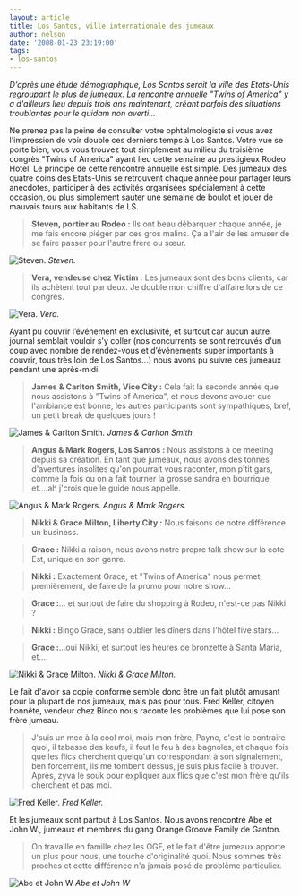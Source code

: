 ```yaml
---
layout: article
title: Los Santos, ville internationale des jumeaux
author: nelson
date: '2008-01-23 23:19:00'
tags:
- los-santos
---
```


_D'après une étude démographique, Los Santos serait la ville des Etats-Unis regroupant le plus de jumeaux. La rencontre annuelle "Twins of America" y a d'ailleurs lieu depuis trois ans maintenant, créant parfois des situations troublantes pour le quidam non averti..._

Ne prenez pas la peine de consulter votre ophtalmologiste si vous avez l'impression de voir double ces derniers temps à Los Santos. Votre vue se porte bien, vous vous trouvez tout simplement au milieu du troisième congrès "Twins of America" ayant lieu cette semaine au prestigieux Rodeo Hotel. Le principe de cette rencontre annuelle est simple. Des jumeaux des quatre coins des Etats-Unis se retrouvent chaque année pour partager leurs anecdotes, participer à des activités organisées spécialement à cette occasion, ou plus simplement sauter une semaine de boulot et jouer de mauvais tours aux habitants de LS.

> **Steven, portier au Rodeo :** Ils ont beau débarquer chaque année, je me fais encore piéger par ces gros malins. Ça a l'air de les amuser de se faire passer pour l'autre frère ou sœur.

![Steven.]()
_Steven._

> **Vera, vendeuse chez Victim :** Les jumeaux sont des bons clients, car ils achètent tout par deux. Je double mon chiffre d'affaire lors de ce congrès.

![Vera.]()
_Vera._

Ayant pu couvrir l’événement en exclusivité, et surtout car aucun autre journal semblait vouloir s'y coller (nos concurrents se sont retrouvés d'un coup avec nombre de rendez-vous et d’événements super importants à couvrir, tous très loin de Los Santos...) nous avons pu suivre ces jumeaux pendant une après-midi.

> **James & Carlton Smith, Vice City :** Cela fait la seconde année que nous assistons à "Twins of America", et nous devons avouer que l'ambiance est bonne, les autres participants sont sympathiques, bref, un petit break de quelques jours !

![James & Carlton Smith.]()
_James & Carlton Smith._

> **Angus & Mark Rogers, Los Santos :** Nous assistons à ce meeting depuis sa création. En tant que jumeaux, nous avons des tonnes d'aventures insolites qu'on pourrait vous raconter, mon p'tit gars, comme la fois ou on a fait tourner la grosse sandra en bourrique et....ah j'crois que le guide nous appelle.

![Angus & Mark Rogers.]()
_Angus & Mark Rogers._

> **Nikki & Grace Milton, Liberty City :** Nous faisons de notre différence un business.

> **Grace :** Nikki a raison, nous avons notre propre talk show sur la cote Est, unique en son genre.

> **Nikki :** Exactement Grace, et "Twins of America" nous permet, premièrement, de faire de la promo pour notre show...

> **Grace :**... et surtout de faire du shopping à Rodeo, n'est-ce pas Nikki ?

> **Nikki :** Bingo Grace, sans oublier les dîners dans l'hôtel five stars...

> **Grace :**...oui Nikki, et surtout les heures de bronzette à Santa Maria, et....

![Nikki & Grace Milton.]()
_Nikki & Grace Milton._

Le fait d'avoir sa copie conforme semble donc être un fait plutôt amusant pour la plupart de nos jumeaux, mais pas pour tous. Fred Keller, citoyen honnête, vendeur chez Binco nous raconte les problèmes que lui pose son frère jumeau.

> J'suis un mec à la cool moi, mais mon frère, Payne, c'est le contraire quoi, il tabasse des keufs, il fout le feu à des bagnoles, et chaque fois que les flics cherchent quelqu'un correspondant à son signalement, ben forcement, ils me tombent dessus, je suis plus facile à trouver. Après, zyva le souk pour expliquer aux flics que c'est mon frère qu'ils cherchent et pas moi.

![Fred Keller.]()
_Fred Keller._

Et les jumeaux sont partout à Los Santos. Nous avons rencontré Abe et John W., jumeaux et membres du gang Orange Groove Family de Ganton.

> On travaille en famille chez les OGF, et le fait d'être jumeaux apporte un plus pour nous, une touche d'originalité quoi. Nous sommes très proches et cette différence n'a jamais posé de problème particulier.

![Abe et John W]()
_Abe et John W_